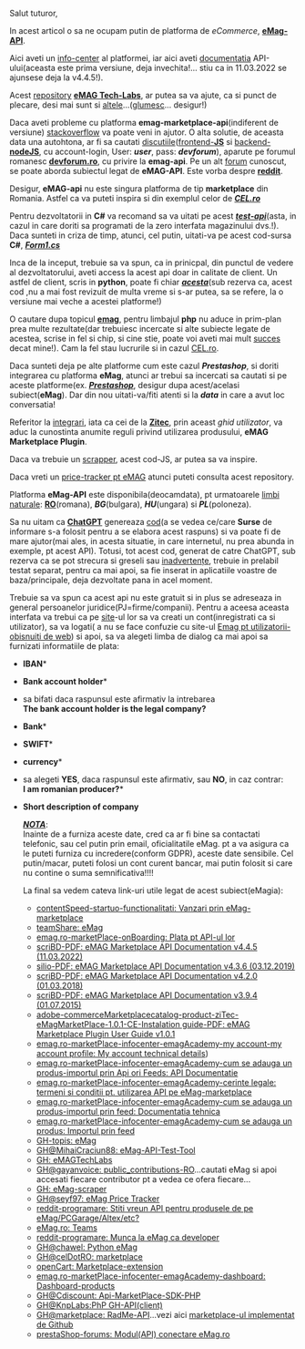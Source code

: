 Salut tuturor,

In acest articol o sa ne ocupam putin de platforma de *eCommerce*, [**eMag-API**](https://www.studocu.com/ro/document/universitatea-spiru-haret-bucuresti/managemaent-financiar-contabil/e-mag-marketplace-api-documentation-v4/29232142).

Aici aveti un [info-center](https://marketplace.emag.ro/infocenter/emag-academy/product-import-through-api-or-feeds/api-documentation/?lang=en) al platformei, iar aici aveti [documentatia](https://marketplace.emag.ro/documentation/api/external) API-ului(aceasta este prima versiune, deja invechita!... stiu ca in 11.03.2022 se ajunsese deja la v4.4.5!).

Acest [repository](https://github.com/topics/emag?o=desc&s=stars) [**eMAG Tech-Labs**](https://github.com/eMAGTechLabs), ar putea sa va ajute, ca si punct de plecare, desi mai sunt si [altele](https://github.com/cristianpana86/emag-herogame)...([glumesc](https://github.com/ucv/emag-hero)... desigur!)

Daca aveti probleme cu platforma **emag-marketplace-api**(indiferent de versiune) [stackoverflow](https://stackoverflow.com/questions/78647654/emag-marketplace-api-read-product-offer-filter-not-working) va poate veni in ajutor. O alta solutie, de aceasta data una autohtona, ar fi sa cautati [discutiile](https://devforum.ro/t/parere-portofoliu-emag-clone-m-as-putea-angaja-cu-el/15669)([frontend-**JS**](https://github.com/Wilted98/eMAG---front-end) si [backend-**nodeJS**](https://github.com/Wilted98/eMAG---Back-End), cu account-login, User: ***user***, pass: ***devforum***), aparute pe forumul romanesc [**devforum.ro**](https://devforum.ro/t/integrare-emag-prin-api/13114), cu privire la **emag-api**. Pe un alt [forum](https://www.reddit.com/r/programare/comments/z7z2s5/idei_de_proiecte_pentru_github/) cunoscut, se poate aborda subiectul legat de **eMAG-API**. Este vorba despre [**reddit**](https://www.reddit.com/r/programare/comments/wtfg3q/monitorizare_stoc_emag_sau_altex/).

Desigur, **eMAG-api** nu este singura platforma de tip **marketplace** din Romania. Astfel ca va puteti inspira si din exemplul celor de [***CEL.ro***](https://marketplace.cel.ro/?gad_source=1&gclid=Cj0KCQiA19e8BhCVARIsALpFMgFwgOMkzksPeIm9SexSqEjW2cKGCU68tfLIcaoBKSpdTovaCuHJutgaAsjZEALw_wcB)

Pentru dezvoltatorii in **C#** va recomand sa va uitati pe acest [***test-api***](https://github.com/Usergitbit/EmagAPITest/tree/master)(asta, in cazul in care doriti sa programati de la zero interfata magazinului dvs.!). Daca sunteti in criza de timp, atunci, cel putin, uitati-va pe acest cod-sursa **C#**, [***Form1.cs***](https://github.com/Usergitbit/EmagAPITest/blob/master/EmagAPITest/Form1.cs)

Inca de la inceput, trebuie sa va spun, ca in prinicpal, din punctul de vedere al dezvoltatorului,  aveti access la acest api doar in calitate de client. Un astfel de client, scris in **python**, poate fi chiar [***acesta***](https://github.com/chawel/python-emag)(sub rezerva ca, acest cod ,nu a mai fost revizuit de multa vreme si s-ar putea, sa se refere, la o versiune mai veche a acestei platforme!)

O cautare dupa topicul [**emag**](https://github.com/topics/emag?l=php&o=asc&s=updated), pentru limbajul **php** nu aduce in prim-plan prea multe rezultate(dar trebuiesc incercate si alte subiecte legate de acestea, scrise in fel si chip, si cine stie, poate voi aveti mai mult [succes](https://github.com/MihaiCraciun88/eMag-API-Test-Tool) decat mine!). Cam la fel stau lucrurile si in cazul [CEL.ro](https://github.com/celdotro/marketplace).

Daca sunteti deja pe alte platforme cum este cazul ***Prestashop***, si doriti integrarea cu platforma **eMag**, atunci ar trebui sa incercati sa cautati si pe aceste platforme(ex. [***Prestashop***](https://www.prestashop.com/forums/topic/445986-modul-api-conectare-emagro/), desigur dupa acest/acelasi subiect(**eMag**). Dar din nou uitati-va/fiti atenti  si la ***data*** in care a avut loc conversatia!

Referitor la [integrari](https://www.opencart.com/index.php?route=marketplace/extension/info&extension_id=22204&filter_download_id=38&filter_member=obsol), iata ca cei de la [**Zitec**](https://commercemarketplace.adobe.com/media/catalog/product/zitec-Zitec_Emkp-0-1-7-ce/user_guides.pdf), prin aceast *ghid utilizator*, va aduc la cunostinta anumite reguli privind utilizarea produsului, **eMAG Marketplace Plugin**.

Daca va trebuie un [scrapper](https://github.com/adelinaenache/emag-scraper), acest cod-JS, ar putea sa va inspire.

Daca vreti un [price-tracker pt eMAG](https://github.com/QQlesQ/Emag-Price-Tracker-and-Database) atunci puteti consulta acest repository.

Platforma **eMag-API** este disponibila(deocamdata), pt urmatoarele [limbi naturale](https://marketplace.emag.ro/infocenter/?cmpid=284464&utm_source=google&utm_medium=cpc&utm_campaign=Search%20Marketplace%202018&utm_content=34568669730&gad_source=1&gclid=Cj0KCQiA19e8BhCVARIsALpFMgEaUFlRtt1TBIrMH-yZd_PrKRJ4Hjbs_JrRqrFkBHzGUE2sJVdlVVQaAs7kEALw_wcB): [**RO**](https://github.com/Alegzandra/nlp-data-augmentation-for-romanian)(romana), ***BG***(bulgara), ***HU***(ungara) si ***PL***(poloneza).

Sa nu uitam ca [**ChatGPT**](https://chat.openai.com/) genereaza [cod](https://chatgpt.com/share/67962f5f-5b34-800b-9d64-43a7f7291b3a)(a se vedea ce/care **Surse** de informare s-a folosit pentru a se elabora acest raspuns) si va poate fi de mare ajutor(mai ales, in acesta situatie, in care internetul, nu prea abunda in exemple, pt acest API).
Totusi, tot acest cod, generat de catre ChatGPT, sub rezerva ca se pot strecura si greseli sau [inadvertențe](https://m.dex.ro/inadverten%C8%9B%C4%83), trebuie in prelabil testat separat, pentru ca mai apoi, sa fie inserat in aplicatiile voastre de baza/principale, deja dezvoltate pana in acel moment.

Trebuie sa va spun ca acest api nu este gratuit si in plus se adreseaza in general persoanelor juridice(PJ=firme/companii).
Pentru a aceesa aceasta interfata va trebui ca pe [site](https://marketplace.emag.ro/infocenter/emag-academy/?lang=en)-ul lor sa va creati un cont(inregistrati ca si utilizator), sa va logati( a nu se face confuzie cu site-ul [Emag pt utilizatorii-obisnuiti de web](https://github.com/mozilla/contain-facebook/issues/432)) si apoi, sa va alegeti limba de dialog ca mai apoi sa furnizati informatiile de plata:
 - **IBAN***
 - **Bank account holder***
 - sa bifati daca raspunsul este afirmativ la intrebarea<br/>
   **The bank account holder is the legal company?**
 - **Bank***
 - **SWIFT***
 - **currency***
 - sa alegeti **YES**, daca raspunsul este afirmativ, sau **NO**, in caz contrar:<br/>
  **I am romanian producer?*** 
 - **Short description of company**

   [***NOTA***](https://github.com/eMAGTechLabs/emag-vuejs-lib):<br/>
   Inainte de a furniza aceste date, cred ca ar fi bine sa contactati telefonic, sau cel putin prin email, oficialitatile eMag. pt a va asigura ca le puteti furniza cu incredere(conform GDPR), aceste date sensibile. Cel putin/macar, puteti folosi un cont curent  bancar, mai putin folosit si care nu contine o suma semnificativa!!!!

   La final sa vedem cateva link-uri utile legat de acest subiect(eMagia):

    - [contentSpeed-startuo-functionalitati: Vanzari prin eMag-marketplace](https://www.contentspeed.ro/startup/functionalitati/vanzari-prin-emag-marketplace)
    - [teamShare: eMag](https://www.teamshare.ro/emag)
    - [emag.ro-marketPlace-onBoarding: Plata pt API-ul lor](https://marketplace.emag.ro/onboarding/sign-up/145309?token=tMDV9yGbgkH1L6F074uW)
    - [scriBD-PDF: eMAG Marketplace API Documentation v4.4.5 (11.03.2022)](https://www.scribd.com/document/670499687/EMAG-Marketplace-API-Documentation-v4-4-5)
    - [silio-PDF: eMAG Marketplace API Documentation v4.3.6 (03.12.2019)](https://silio.ro/index.php?route=product/product/getProductAttachmentFile&attachment_id=263)
    - [scriBD-PDF: eMAG Marketplace API Documentation v4.2.0 (01.03.2018)](https://www.scribd.com/document/376969923/EMAG-Marketplace-API-Documentation-v4-2-0)
    - [scriBD-PDF: eMAG Marketplace API Documentation v3.9.4 (01.07.2015)](https://www.scribd.com/document/358215315/EMAG-Marketplace-API-Documentation-v3-9-4)
    - [adobe-commerceMarketplacecatalog-product-ziTec-eMagMarketPlace-1.0.1-CE-Instalation guide-PDF: eMAG Marketplace Plugin User Guide v1.0.1](https://commercemarketplace.adobe.com/media/catalog/product/zitec-emagmarketplace-1-0-1-ce/installation_guides.pdf)
    - [emag.ro-marketPlace-infocenter-emagAcademy-my account-my account profile: My account technical details](https://marketplace.emag.ro/infocenter/emag-academy/my-account/my-account-profile/my-account-technical-details/?lang=en))
    - [emag.ro-marketPlace-infocenter-emagAcademy-cum se adauga un produs-importul prin Api ori Feeds: API Documentatie](https://marketplace.emag.ro/infocenter/emag-academy/how-to-add-a-product/product-import-through-api-or-feeds/api-documentation/?lang=en)
    - [emag.ro-marketPlace-infocenter-emagAcademy-cerinte legale: termeni si conditii pt. utilizarea API pe eMag-marketplace](https://marketplace.emag.ro/infocenter/emag-academy/cerinte-legale/termeni-si-conditii-pentru-utilizarea-api-pe-emag-marketplace/)
    - [emag.ro-marketPlace-infocenter-emagAcademy-cum se adauga un produs-importul prin feed: Documentatia tehnica](https://marketplace.emag.ro/infocenter/emag-academy/cum-se-adauga-un-produs/importul-prin-feed/documentatie-tehnica/)
    - [emag.ro-marketPlace-infocenter-emagAcademy-cum se adauga un produs: Importul prin feed](https://marketplace.emag.ro/infocenter/emag-academy/cum-se-adauga-un-produs/importul-prin-feed/)
    - [GH-topis: eMag](https://github.com/topics/emag)
    - [GH@MihaiCraciun88: eMag-API-Test-Tool](https://github.com/MihaiCraciun88/eMag-API-Test-Tool)
    - [GH: eMAGTechLabs](https://github.com/eMAGTechLabs)
    - [GH@gayanvoice: public_contributions-RO](https://github.com/gayanvoice/top-github-users/blob/main/markdown/public_contributions/romania.md)...cautati eMag si apoi accesati fiecare contributor pt a vedea ce ofera fiecare...
    - [GH: eMag-scraper](https://github.com/topics/emag-scraper)
    - [GH@seyf97: eMag Price Tracker](https://github.com/seyf97/eMAG-Price-Tracker)
    - [reddit-programare: Stiti vreun API pentru produsele de pe eMag/PCGarage/Altex/etc?](https://www.reddit.com/r/programare/comments/qqv43m/stiti_vreun_api_pentru_produsele_de_pe/)
    - [eMag.ro: Teams](https://teams.emag.ro/)
    - [reddit-programare: Munca la eMag ca developer](https://www.reddit.com/r/programare/comments/t3eit4/munca_ca_developer_in_emag/)
    - [GH@chawel: Python eMag](https://github.com/chawel/python-emag)
    - [GH@celDotRO: marketplace](https://github.com/celdotro/marketplace)
    - [openCart: Marketplace-extension](https://www.opencart.com/index.php?route=marketplace/extension/info&extension_id=22204&filter_download_id=38&filter_member=obsol)
    - [emag.ro-marketPlace-infocenter-emagAcademy-dashboard: Dashboard-products](https://marketplace.emag.ro/infocenter/emag-academy/dashboard/dashboard-products/?lang=en)
    - [GH@Cdiscount: Api-MarketPlace-SDK-PHP](https://github.com/Cdiscount/API-MarketPlace-SDK-PHP)
    - [GH@KnpLabs:PhP GH-API(client)](https://github.com/KnpLabs/php-github-api)
    - [GH@marketplace: RadMe-API](https://github.com/marketplace/readme-api)...vezi aici [marketplace-ul implementat de Github](https://github.com/marketplace?type=apps)
    - [prestaShop-forums: Modul(API) conectare eMag.ro](https://www.prestashop.com/forums/topic/445986-modul-api-conectare-emagro/)




